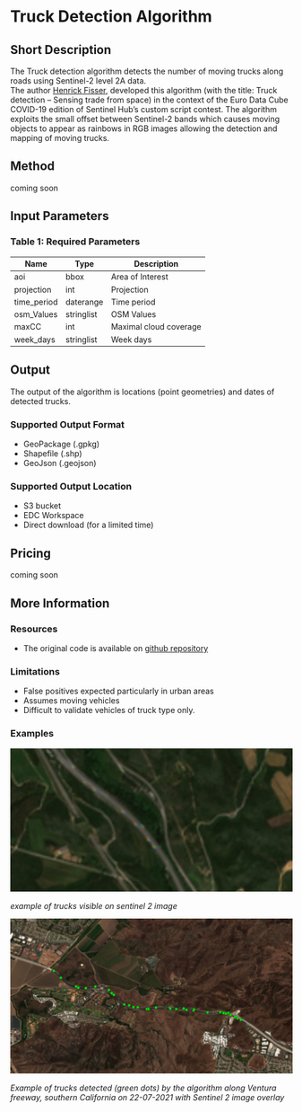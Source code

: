 # Truck Detection Algorithm

## Short Description  
  The Truck detection algorithm detects the number of moving trucks along roads using Sentinel-2 level 2A data.  
  The author [Henrick Fisser](https://twitter.com/fisserhenrik), developed this algorithm (with the title: Truck detection – Sensing trade from space) in the context of the Euro Data Cube COVID-19 edition of Sentinel Hub’s custom script contest. 
  The algorithm exploits the small offset between Sentinel-2 bands which causes moving objects to appear as rainbows in RGB images allowing the detection and mapping of moving trucks.  
 
## Method
coming soon

## Input Parameters

### Table 1: Required Parameters
<table>
  <thead>
    <tr>
      <th>Name</th>
      <th>Type </th>
      <th>Description</th>
    </tr>
  </thead>
  <tbody>
    <tr>
      <td>aoi</td>
      <td>bbox</td>
      <td>Area of Interest</td>
    </tr>
    <tr>
      <td>projection</td>
      <td>int</td>
      <td>Projection</td>
    </tr>
    <tr>
      <td>time_period</td>
      <td>daterange</td>
      <td>Time period</td>
    </tr>
    <tr>
      <td>osm_Values</td>
      <td>stringlist</td>
      <td>OSM Values</td>
    </tr>
    <tr>
      <td>maxCC</td>
      <td>int</td>
      <td>Maximal cloud coverage</td>
    </tr>
    <tr>
      <td>week_days</td>
      <td>stringlist</td>
      <td>Week days</td>
    </tr>
   </tbody>
</table>  

## Output
The output of the algorithm is locations (point geometries) and dates of detected trucks.

### Supported Output Format
- GeoPackage (.gpkg)
- Shapefile (.shp)
- GeoJson (.geojson)
### Supported Output Location
- S3 bucket
- EDC Workspace
- Direct download (for a limited time)

## Pricing
coming soon

## More Information
### Resources
- The original code is available on [github repository](https://github.com/hfisser/Truck_Detection_Sentinel2_COVID19)  

### Limitations
 - False positives expected particularly in urban areas
 - Assumes moving vehicles
 - Difficult to validate vehicles of truck type only. 

### Examples

![trucks](truck-detection-algorithm_1.png)   

_example of trucks visible on sentinel 2 image_

![detected_trucks_](carlifornia.png)   

_Example of trucks detected (green dots) by the algorithm along Ventura freeway, southern California on 22-07-2021 with Sentinel 2 image overlay_



 

